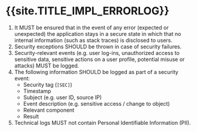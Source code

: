 <title>{{site.TITLE_IMPL_ERRORLOG}</title>

# {{site.TITLE_IMPL_ERRORLOG}}

1. It MUST be ensured that in the event of any error (expected or unexpected) the application stays in a secure state in which that no internal information (such as stack traces) is disclosed to users.
2. Security exceptions SHOULD be thrown in case of security failures.
3. Security-relevant events (e.g. user log-ins, unauthorized access to sensitive data, sensitive actions on a user profile, potential misuse or attacks) MUST be logged.
4. The following information SHOULD be logged as part of a security event:
    - Security tag (`[SEC]`)
    - Timestamp
    - Subject (e.g. user ID, source IP)
    - Event description (e.g. sensitive access / change to object)
    - Relevant component
    - Result
5. Technical logs MUST not contain Personal Identifiable Information (PII).
